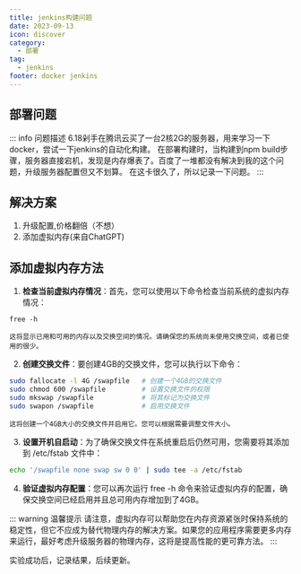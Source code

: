 ```yaml
---
title: jenkins构建问题
date: 2023-09-13
icon: discover
category:
  - 部署
tag:
  - jenkins
footer: docker jenkins
---
```


## 部署问题

::: info 问题描述
    6.18剁手在腾讯云买了一台2核2G的服务器，用来学习一下docker，尝试一下jenkins的自动化构建。 
    在部署构建时，当构建到npm build步骤，服务器直接宕机，发现是内存爆表了。百度了一堆都没有解决到我的这个问题，升级服务器配置但又不划算。 
    在这卡很久了，所以记录一下问题。
:::

## 解决方案
1. 升级配置,价格翻倍（不想）
2. 添加虚拟内存(来自ChatGPT)

## 添加虚拟内存方法

1. **检查当前虚拟内存情况**：首先，您可以使用以下命令检查当前系统的虚拟内存情况：
``` linux
free -h
```
    这将显示已用和可用的内存以及交换空间的情况。请确保您的系统尚未使用交换空间，或者已使用的很少。 

2. **创建交换文件**：要创建4GB的交换文件，您可以执行以下命令：
``` bash
sudo fallocate -l 4G /swapfile   # 创建一个4GB的交换文件
sudo chmod 600 /swapfile         # 设置交换文件的权限
sudo mkswap /swapfile            # 将其标记为交换文件
sudo swapon /swapfile            # 启用交换文件
```
    这将创建一个4GB大小的交换文件并启用它。您可以根据需要调整文件大小。
3. **设置开机自启动**：为了确保交换文件在系统重启后仍然可用，您需要将其添加到 /etc/fstab 文件中：
``` bash
echo '/swapfile none swap sw 0 0' | sudo tee -a /etc/fstab
```

4. **验证虚拟内存配置**：您可以再次运行 free -h 命令来验证虚拟内存的配置，确保交换空间已经启用并且总可用内存增加到了4GB。

::: warning 温馨提示
请注意，虚拟内存可以帮助您在内存资源紧张时保持系统的稳定性，但它不应成为替代物理内存的解决方案。如果您的应用程序需要更多内存来运行，最好考虑升级服务器的物理内存，这将是提高性能的更可靠方法。
:::

实验成功后，记录结果，后续更新。
